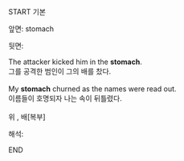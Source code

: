 START
기본

앞면:
stomach


뒷면:
<div>The attacker kicked him in the <strong>stomach</strong>. </div><div><div>그를 공격한 범인이 그의 배를 찼다.</div></div><div><br></div><div><div>My <strong>stomach</strong> churned as the names were read out. </div><div><div>이름들이 호명되자 나는 속이 뒤틀렸다.</div></div></div><div><br></div><div>위 , 배[복부]</div>


해석:
<!--ID: 1746614454765-->
END